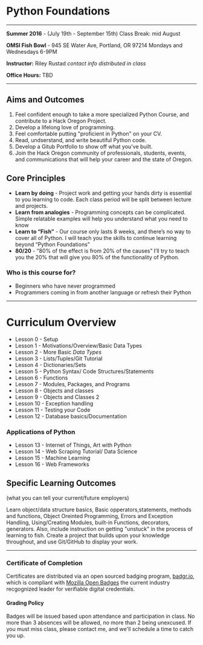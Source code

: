 # Python Foundations
---
**Summer 2016** - (July 19th - September 15th) Class Break: mid August

**OMSI Fish Bowl** - 945 SE Water Ave, Portland, OR 97214
Mondays and Wednesdays 6-9PM

**Instructor:** Riley Rustad *contact info distributed in class*

**Office Hours:**	TBD
***
## Aims and Outcomes
1. Feel confident enough to take a more specialized Python Course, and contribute to a Hack Oregon Project.
2. Develop a lifelong love of programming.
3. Feel comfortable putting "proficient in Python" on your CV.
4. Read, undserstand, and write beautiful Python code.
5. Develop a Gitub Portfolio to show off what you've built.
6. Join the Hack Oregon community of professionals, students, events, and communications that will help your career and the state of Oregon.

## Core Principles
* **Learn by doing** - Project work and getting your hands dirty is essential to you learning to code. Each class period will be split between lecture and projects.
* **Learn from analogies** - Programming concepts can be complicated. Simple relatable examples will help you understand what you need to know
* **Learn to “Fish”** - Our course only lasts 8 weeks, and there’s no way to cover all of Python. I will teach you the skills to continue learning beyond “Python Foundations”
* **80/20** - “80% of the effect is from 20% of the causes” I’ll try to teach you the 20% that will give you 80% of the functionality of Python.

### Who is this course for?
* Beginners who have never programmed
* Programmers coming in from another language or refresh their Python
***
# Curriculum Overview

- Lesson 0 - Setup
- Lesson 1 - Motivations/Overview/Basic Data Types
- Lesson 2 - More Basic *Data Types*
- Lesson 3 - Lists/Tuples/Git Tutorial
- Lesson 4 - Dictionaries/Sets
- Lesson 5 - Python Syntax/ Code Structures/Statements
- Lesson 6 - Functions
- Lesson 7 - Modules, Packages, and Programs
- Lesson 8 - Objects and classes
- Lesson 9 - Objects and Classes 2
- Lesson 10 - Exception handling
- Lesson 11 - Testing your Code
- Lesson 12 - Database basics/Documentation
### Applications of Python
- Lesson 13 - Internet of Things, Art with Python
- Lesson 14 - Web Scraping Tutorial/ Data Science
- Lesson 15 - Machine Learning
- Lesson 16 - Web Frameworks


## Specific Learning Outcomes 
(what you can tell your current/future employers)

Learn object/data structure basics, Basic opperators,statements, methods and functions, Object Oreinted Programming, Errors and Exception Handling, Using/Creating Modules, built-in Functions, decorators, generators. Also, include instruction on getting "unstuck" in the process of learning to fish. Create a project that builds upon your knowledge throughout, and use Git/GitHub to display your work.
***
### Certificate of Completion
Certificates are distributed via an open sourced badging program, [badgr.io](http://www.badgr.io), which is compliant with [Mozilla Open Badges](http://openbadges.org/) the current industry recgognized leader for verifiable digital credentials.

#### Grading Policy
Badges will be issued based upon attendance and participation in class. No more than 3 absences will be allowed, no more than 2 being unexcused. If you must miss class, please contact me, and we'll schedule a time to catch you up.

